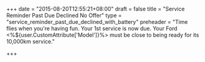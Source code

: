 +++
date = "2015-08-20T12:55:21+08:00"
draft = false
title = "Service Reminder Past Due Declined No Offer"
type = "service_reminder_past_due_declined_with_battery"
preheader = "Time flies when you're having fun. Your 1st service is now due. Your Ford <%${user.CustomAttribute['Model']}%> must be close to being ready for its 10,000km service."

+++

